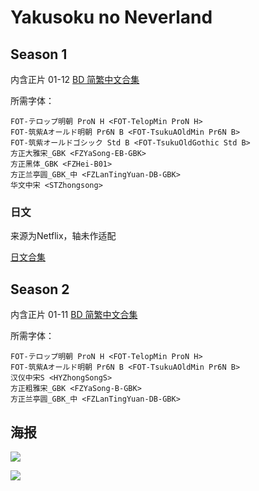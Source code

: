 # Yakusoku no Neverland

## Season 1

内含正片 01-12 [BD 简繁中文合集](https://github.com/Nekomoekissaten-SUB/Nekomoekissaten-Storage/releases/download/subtitles_pkg/Neverland_S1_BD_zho.7z)

所需字体：
```
FOT-テロップ明朝 ProN H <FOT-TelopMin ProN H>
FOT-筑紫Aオールド明朝 Pr6N B <FOT-TsukuAOldMin Pr6N B>
FOT-筑紫オールドゴシック Std B <FOT-TsukuOldGothic Std B>
方正大雅宋_GBK <FZYaSong-EB-GBK>
方正黑体_GBK <FZHei-B01>
方正兰亭圆_GBK_中 <FZLanTingYuan-DB-GBK>
华文中宋 <STZhongsong>
```

### 日文

来源为Netflix，轴未作适配

[日文合集](https://github.com/Nekomoekissaten-SUB/Nekomoekissaten-Storage/releases/download/subtitle_jpn/Neverland_S1_jpn_NFLX.7z)

## Season 2

内含正片 01-11 [BD 简繁中文合集](https://github.com/Nekomoekissaten-SUB/Nekomoekissaten-Storage/releases/download/subtitles_pkg/Neverland_S2_BD_zho.7z)

所需字体：
```
FOT-テロップ明朝 ProN H <FOT-TelopMin ProN H>
FOT-筑紫Aオールド明朝 Pr6N B <FOT-TsukuAOldMin Pr6N B>
汉仪中宋S <HYZhongSongS>
方正粗雅宋_GBK <FZYaSong-B-GBK>
方正兰亭圆_GBK_中 <FZLanTingYuan-DB-GBK>
```

## 海报

![](https://nekomoe.pages.dev/images/2019-01/neverland.png)

![](https://nekomoe.pages.dev/images/2021-01/YakusokunoNeverlandS2.png)